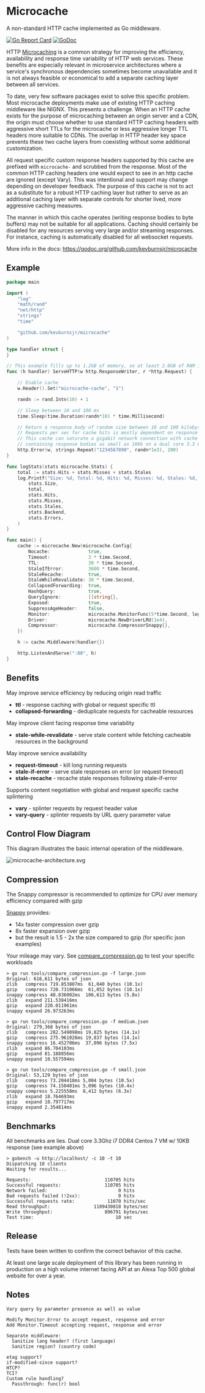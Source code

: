 # Microcache

A non-standard HTTP cache implemented as Go middleware.

[![Go Report Card](https://goreportcard.com/badge/github.com/kevburnsjr/microcache?1)](https://goreportcard.com/report/github.com/kevburnsjr/microcache)
[![GoDoc](https://godoc.org/github.com/kevburnsjr/microcache?status.svg)](https://godoc.org/github.com/kevburnsjr/microcache)

HTTP [Microcaching](https://www.nginx.com/blog/benefits-of-microcaching-nginx/)
is a common strategy for improving the efficiency, availability and
response time variability of HTTP web services. These benefits are especially relevant
in microservice architectures where a service's synchronous dependencies sometimes
become unavailable and it is not always feasible or economical to add a separate
caching layer between all services.

To date, very few software packages exist to solve this specific problem. Most
microcache deployments make use of existing HTTP caching middleware like NIGNX. This
presents a challenge. When an HTTP cache exists for the purpose of microcaching between
an origin server and a CDN, the origin must choose whether to use standard HTTP caching
headers with aggressive short TTLs for the microcache or less aggressive longer TTL
headers more suitable to CDNs. The overlap in HTTP header key space prevents these two
cache layers from coexisting without some additional customization.

All request specific custom response headers supported by this cache are prefixed with
```microcache-``` and scrubbed from the response. Most of the common HTTP caching
headers one would expect to see in an http cache are ignored (except Vary). This
was intentional and support may change depending on developer feedback. The purpose of
this cache is not to act as a substitute for a robust HTTP caching layer but rather
to serve as an additional caching layer with separate controls for shorter lived,
more aggressive caching measures.

The manner in which this cache operates (writing response bodies to byte buffers) may
not be suitable for all applications. Caching should certainly be disabled for any
resources serving very large and/or streaming responses. For instance, caching is
automatically disabled for all websocket requests.

More info in the docs: https://godoc.org/github.com/kevburnsjr/microcache

## Example

```go
package main

import (
	"log"
	"math/rand"
	"net/http"
	"strings"
	"time"

	"github.com/kevburnsjr/microcache"
)

type handler struct {
}

// This example fills up to 1.2GB of memory, so at least 2.0GB of RAM is recommended
func (h handler) ServeHTTP(w http.ResponseWriter, r *http.Request) {

	// Enable cache
	w.Header().Set("microcache-cache", "1")

	randn := rand.Intn(10) + 1

	// Sleep between 10 and 100 ms
	time.Sleep(time.Duration(randn*10) * time.Millisecond)

	// Return a response body of random size between 10 and 100 kilobytes
	// Requests per sec for cache hits is mostly dependent on response size
	// This cache can saturate a gigabit network connection with cache hits
	// containing response bodies as small as 10kb on a dual core 3.3 Ghz i7 VM
	http.Error(w, strings.Repeat("1234567890", randn*1e3), 200)
}

func logStats(stats microcache.Stats) {
	total := stats.Hits + stats.Misses + stats.Stales
	log.Printf("Size: %d, Total: %d, Hits: %d, Misses: %d, Stales: %d, Backend: %d, Errors: %d\n",
		stats.Size,
		total,
		stats.Hits,
		stats.Misses,
		stats.Stales,
		stats.Backend,
		stats.Errors,
	)
}

func main() {
	cache := microcache.New(microcache.Config{
		Nocache:              true,
		Timeout:              3 * time.Second,
		TTL:                  30 * time.Second,
		StaleIfError:         3600 * time.Second,
		StaleRecache:         true,
		StaleWhileRevalidate: 30 * time.Second,
		CollapsedForwarding:  true,
		HashQuery:            true,
		QueryIgnore:          []string{},
		Exposed:              true,
		SuppressAgeHeader:    false,
		Monitor:              microcache.MonitorFunc(5*time.Second, logStats),
		Driver:               microcache.NewDriverLRU(1e4),
		Compressor:           microcache.CompressorSnappy{},
	})

	h := cache.Middleware(handler{})

	http.ListenAndServe(":80", h)
}
```

## Benefits

May improve service efficiency by reducing origin read traffic

* **ttl** - response caching with global or request specific ttl
* **collapsed-forwarding** - deduplicate requests for cacheable resources

May improve client facing response time variability

* **stale-while-revalidate** - serve stale content while fetching cacheable resources in the background

May improve service availability

* **request-timeout** - kill long running requests
* **stale-if-error** - serve stale responses on error (or request timeout)
* **stale-recache** - recache stale responses following stale-if-error

Supports content negotiation with global and request specific cache splintering

* **vary** - splinter requests by request header value
* **vary-query** - splinter requests by URL query parameter value

## Control Flow Diagram

This diagram illustrates the basic internal operation of the middleware.

![microcache-architecture.svg](docs/microcache-architecture.svg)

## Compression

The Snappy compressor is recommended to optimize for CPU over memory efficiency compared with gzip

[Snappy](https://github.com/golang/snappy) provides:

- 14x faster compression over gzip
- 8x faster expansion over gzip
- but the result is 1.5 - 2x the size compared to gzip (for specific json examples)

Your mileage may vary. See [compare_compression.go](tools/compare_compression/compare_compression.go) to test your specific workloads

```
> go run tools/compare_compression.go -f large.json
Original: 616,611 bytes of json
zlib   compress 719.853807ms  61,040 bytes (10.1x)
gzip   compress 720.731066ms  61,052 bytes (10.1x)
snappy compress 48.836002ms  106,613 bytes (5.8x)
zlib   expand 211.538416ms
gzip   expand 220.011961ms
snappy expand 26.973263ms

> go run tools/compare_compression.go -f medium.json
Original: 279,368 bytes of json
zlib   compress 282.549098ms 19,825 bytes (14.1x)
gzip   compress 275.961026ms 19,837 bytes (14.1x)
snappy compress 16.452706ms  37,096 bytes (7.5x)
zlib   expand 86.704103ms
gzip   expand 81.188856ms
snappy expand 10.557594ms

> go run tools/compare_compression.go -f small.json
Original: 53,129 bytes of json
zlib   compress 73.204418ms 5,084 bytes (10.5x)
gzip   compress 74.150401ms 5,096 bytes (10.4x)
snappy compress 5.225558ms  8,412 bytes (6.3x)
zlib   expand 18.764693ms
gzip   expand 18.797717ms
snappy expand 2.354814ms
```

## Benchmarks

All benchmarks are lies. Dual core 3.3Ghz i7 DDR4 Centos 7 VM w/ 10KB response (see example above)

```
> gobench -u http://localhost/ -c 10 -t 10
Dispatching 10 clients
Waiting for results...

Requests:                           110705 hits
Successful requests:                110705 hits
Network failed:                          0 hits
Bad requests failed (!2xx):              0 hits
Successful requests rate:            11070 hits/sec
Read throughput:                1109430818 bytes/sec
Write throughput:                   896791 bytes/sec
Test time:                              10 sec
```

## Release

Tests have been written to confirm the correct behavior of this cache.

At least one large scale deployment of this library has been running in production
on a high volume internet facing API at an Alexa Top 500 global website for over a year.

## Notes

```
Vary query by parameter presence as well as value

Modify Monitor.Error to accept request, response and error
Add Monitor.Timeout accepting request, response and error

Separate middleware:
  Sanitize lang header? (first language)
  Sanitize region? (country code)

etag support?
if-modified-since support?
HTCP?
TCI?
Custom rule handling?
  Passthrough: func(r) bool
```
